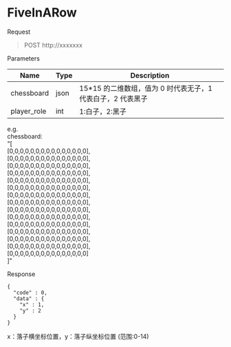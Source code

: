 # FiveInARow

Request

> POST http://xxxxxxx

Parameters

Name         | Type          | Description
------------ | ------------- | -----------
chessboard|json|15*15 的二维数组，值为 0 时代表无子，1 代表白子，2 代表黑子
player_role|int|1:白子，2:黑子

e.g.<br>
chessboard:<br>
"[<br>
[0,0,0,0,0,0,0,0,0,0,0,0,0,0,0],<br>
[0,0,0,0,0,0,0,0,0,0,0,0,0,0,0],<br>
[0,0,0,0,0,0,0,0,0,0,0,0,0,0,0],<br>
[0,0,0,0,0,0,0,0,0,0,0,0,0,0,0],<br>
[0,0,0,0,0,0,0,0,0,0,0,0,0,0,0],<br>
[0,0,0,0,0,0,0,0,0,0,0,0,0,0,0],<br>
[0,0,0,0,0,0,0,0,0,0,0,0,0,0,0],<br>
[0,0,0,0,0,0,0,0,0,0,0,0,0,0,0],<br>
[0,0,0,0,0,0,0,0,0,0,0,0,0,0,0],<br>
[0,0,0,0,0,0,0,0,0,0,0,0,0,0,0],<br>
[0,0,0,0,0,0,0,0,0,0,0,0,0,0,0],<br>
[0,0,0,0,0,0,0,0,0,0,0,0,0,0,0],<br>
[0,0,0,0,0,0,0,0,0,0,0,0,0,0,0],<br>
[0,0,0,0,0,0,0,0,0,0,0,0,0,0,0],<br>
[0,0,0,0,0,0,0,0,0,0,0,0,0,0,0]<br>
]"

Response

	{
	  "code" : 0,
	  "data" : {
	    "x" : 1,
        "y" : 2
	  }
	}

x：落子横坐标位置，y：落子纵坐标位置 (范围:0-14)

